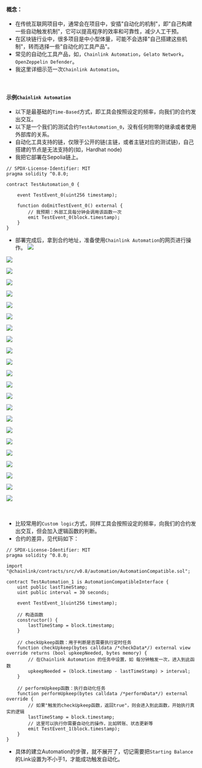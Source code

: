 #### 概念：
- 在传统互联网项目中，通常会在项目中，安插"自动化的机制"，即"自己构建一些自动触发机制"，它可以提高程序的效率和可靠性，减少人工干预。
- 在区块链行业中，很多项目是中小型体量，可能不会选择"自己搭建这些机制"，转而选择一些"自动化的工具产品"。
- 常见的自动化工具产品，如，```Chainlink Automation```，```Gelato Network```，```OpenZeppelin Defender```。
- 我这里详细示范一次```Chainlink Automation```。

　

#### 示例```Chainlink Automation```
- 以下是最基础的```Time-Based```方式，即工具会按照设定的频率，向我们的合约发出交互。
- 以下是一个我们的测试合约```TestAutomation_0```，没有任何附带的继承或者使用外部库的关系。
- 自动化工具支持的链，仅限于公开的链(主链，或者主链对应的测试链)，自己搭建的节点是无法支持的(如，Hardhat node)
- 我把它部署在Sepolia链上。
```
// SPDX-License-Identifier: MIT
pragma solidity ^0.8.0;

contract TestAutomation_0 {

    event TestEvent_0(uint256 timestamp);

    function doEmitTestEvent_0() external {
        // 我预期：外部工具每分钟会调用该函数一次
        emit TestEvent_0(block.timestamp);
    }
}
```

- 部署完成后，拿到合约地址，准备使用```Chainlink Automation```的网页进行操作。
![](../images/ChainlinkAutomation/Sample-001.png "")

![](../images/ChainlinkAutomation/Sample-002.png "")

![](../images/ChainlinkAutomation/Sample-003.png "")

![](../images/ChainlinkAutomation/Sample-004.png "")

![](../images/ChainlinkAutomation/Sample-005.png "")

![](../images/ChainlinkAutomation/Sample-006.png "")

![](../images/ChainlinkAutomation/Sample-007.png "")

![](../images/ChainlinkAutomation/Sample-008.png "")

![](../images/ChainlinkAutomation/Sample-009.png "")

![](../images/ChainlinkAutomation/Sample-010.png "")

![](../images/ChainlinkAutomation/Sample-011.png "")

![](../images/ChainlinkAutomation/Sample-012.png "")

![](../images/ChainlinkAutomation/Sample-013.png "")

![](../images/ChainlinkAutomation/Sample-014.png "")

![](../images/ChainlinkAutomation/Sample-015.png "")

![](../images/ChainlinkAutomation/Sample-016.png "")

![](../images/ChainlinkAutomation/Sample-017.png "")

![](../images/ChainlinkAutomation/Sample-018.png "")

![](../images/ChainlinkAutomation/Sample-019.png "")

![](../images/ChainlinkAutomation/Sample-020.png "")

![](../images/ChainlinkAutomation/Sample-021.png "")

![](../images/ChainlinkAutomation/Sample-022.png "")

![](../images/ChainlinkAutomation/Sample-023.png "")

　

- 比较常用的```Custom logic```方式，同样工具会按照设定的频率，向我们的合约发出交互，但会加入逻辑函数的判断。
- 合约的差异，见代码如下：
```
// SPDX-License-Identifier: MIT
pragma solidity ^0.8.0;

import "@chainlink/contracts/src/v0.8/automation/AutomationCompatible.sol";

contract TestAutomation_1 is AutomationCompatibleInterface {
    uint public lastTimeStamp;
    uint public interval = 30 seconds;

    event TestEvent_1(uint256 timestamp);

    // 构造函数
    constructor() {
        lastTimeStamp = block.timestamp;
    }    

    // checkUpkeep函数：用于判断是否需要执行定时任务
    function checkUpkeep(bytes calldata /*checkData*/) external view override returns (bool upkeepNeeded, bytes memory) {
        // 在Chainlink Automation 的任务中设置，如 每分钟触发一次，进入到此函数
        upkeepNeeded = (block.timestamp - lastTimeStamp) > interval;
    }

    // performUpkeep函数：执行自动化任务
    function performUpkeep(bytes calldata /*performData*/) external override {
        // 如果"触发的checkUpkeep函数，返回true"，则会进入到此函数，开始执行真实的逻辑
        lastTimeStamp = block.timestamp;
        // 这里可以执行你需要自动化的操作，比如转账、状态更新等
        emit TestEvent_1(block.timestamp);
    }
}
```
- 具体的建立Automation的步骤，就不展开了，切记需要把```Starting Balance```的Link设置为不小于1，才能成功触发自动化。